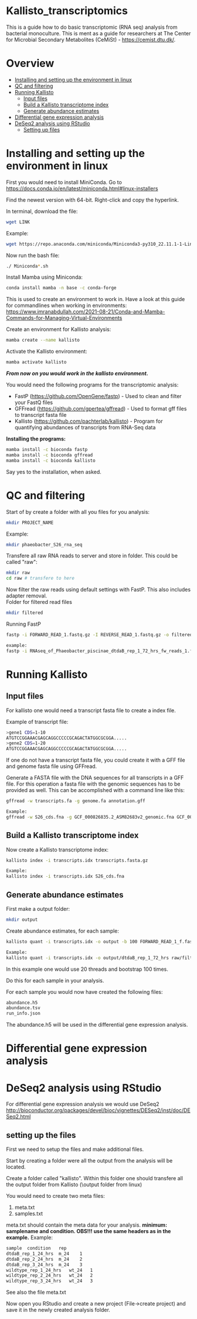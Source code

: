# Kallisto_transcriptomics
This is a guide how to do basic transcriptomic (RNA seq) analysis from bacterial monoculture. This is ment as a guide for researchers at The Center for Microbial Secondary Metabolites (CeMiSt) - https://cemist.dtu.dk/.   

# Overview

- [Installing and setting up the environment in linux](#Installing-and-setting-up-the-environment-in-linux)
- [QC and filtering](#QC-and-filtering)
- [Running Kallisto](#Running-Kallisto)
  - [Input files](#Input-files)
  - [Build a Kallisto transcriptome index](#Build-a-Kallisto-transcriptome-index)
  - [Generate abundance estimates](#Generate-abundance-estimates)
- [Differential gene expression analysis](#Differential-gene-expression-analysis)
- [DeSeq2 analysis using RStudio](#DeSeq2-analysis-using-RStudio)
  - [Setting up files](#setting-up-the-files)

# Installing and setting up the environment in linux

First you would need to install MiniConda. 
Go to https://docs.conda.io/en/latest/miniconda.html#linux-installers 

Find the newest version with 64-bit. Right-click and copy the hyperlink.

In terminal, download the file: 
```bash
wget LINK
```
Example: 
```bash
wget https://repo.anaconda.com/miniconda/Miniconda3-py310_22.11.1-1-Linux-x86_64.sh
```

Now run the bash file: 

```bash
./ Miniconda*.sh
```

Install Mamba using Miniconda:
```bash
conda install mamba -n base -c conda-forge
```
This is used to create an environment to work in. Have a look at this guide for commandlines when working in environments: 
https://www.imranabdullah.com/2021-08-21/Conda-and-Mamba-Commands-for-Managing-Virtual-Environments 

Create an environment for Kallisto analysis:
```bash
mamba create --name kallisto
```
Activate the Kallisto environment: 
```bash
mamba activate kallisto 
```
***From now on you would work in the kallisto environment.***

You would need the following programs for the transcriptomic analysis: 
- FastP (https://github.com/OpenGene/fastp) - Used to clean and filter your FastQ files 
- GFFread (https://github.com/gpertea/gffread) - Used to format gff files to transcript fasta file
- Kallisto (https://github.com/pachterlab/kallisto) - Program for quantifying abundances of transcripts from RNA-Seq data 

**Installing the programs:** 
```bash
mamba install -c bioconda fastp
mamba install -c bioconda gffread
mamba install -c bioconda kallisto
```
Say yes to the installation, when asked. 

# QC and filtering
Start of by create a folder with all you files for you analysis: 
```bash
mkdir PROJECT_NAME 
```
Example: 
```bash
mkdir phaeobacter_S26_rna_seq 
```
Transfere all raw RNA reads to server and store in folder. This could be called "raw": 
```bash
mkdir raw 
cd raw # transfere to here
```

Now filter the raw reads using default settings with FastP. This also includes adapter removal.  
Folder for filtered read files
```bash
mkdir filtered
```
Running FastP
```bash
fastp -i FORWARD_READ_1.fastq.gz -I REVERSE_READ_1.fastq.gz -o filtered/FORWARD_READ_1_f.fastq.gz -O filtered/REVERSE_READ_1_f.fastq.gz -h filtered/READS_1.html

example:
fastp -i RNAseq_of_Phaeobacter_piscinae_dtdaB_rep_1_72_hrs_fw_reads_1.fastq.gz -I RNAseq_of_Phaeobacter_piscinae_dtdaB_rep_1_72_hrs_fw_reads_2.fastq.gz -o filtered/RNAseq_of_Phaeobacter_piscinae_dtdaB_rep_1_72_hrs_fw_reads_1_f.fastq.gz -O filtered/RNAseq_of_Phaeobacter_piscinae_dtdaB_rep_1_72_hrs_fw_reads_2_f.fastq.gz -h filtered/dtdaB_rep_1_72_hrs_fw_reads_1.html
```

# Running Kallisto
## Input files 
For kallisto one would need a transcript fasta file to create a index file.

Example of transcript file: 
```bash
>gene1 CDS=1-10
ATGTCCGGAAACGAGCAGGCCCCCGCAGACTATGGCGCGGA.....
>gene2 CDS=1-20
ATGTCCGGAAACGAGCAGGCCCCCGCAGACTATGGCGCGGA.....
```
If one do not have a transcript fasta file, you could create it with a GFF file and genome fasta file using GFFread. 

Generate a FASTA file with the DNA sequences for all transcripts in a GFF file. For this operation a fasta file with the genomic sequences has to be provided as well. This can be accomplished with a command line like this:
```bash
gffread -w transcripts.fa -g genome.fa annotation.gff

Example: 
gffread -w S26_cds.fna -g GCF_000826835.2_ASM82683v2_genomic.fna GCF_000826835.2_ASM82683v2_genomic.gff
```
## Build a Kallisto transcriptome index

Now create a Kallisto transcriptome index:
```bash
kallisto index -i transcripts.idx transcripts.fasta.gz

Example: 
kallisto index -i transcripts.idx S26_cds.fna
```

## Generate abundance estimates

First make a output folder: 
```bash
mkdir output
```

Create abundance estimates, for each sample: 
```bash
kallisto quant -i transcripts.idx -o output -b 100 FORWARD_READ_1_f.fastq.gz REVERSE_READ_1_f.fastq.gz -t 20

Example: 
kallisto quant -i transcripts.idx -o output/dtdaB_rep_1_72_hrs raw/filtered/RNAseq_of_Phaeobacter_piscinae_dtdaB_rep_1_72_hrs_fw_reads_1_f.fastq.gz raw/filtered/RNAseq_of_Phaeobacter_piscinae_dtdaB_rep_1_72_hrs_fw_reads_2_f.fastq.gz -t 20
```
In this example one would use 20 threads and bootstrap 100 times.

Do this for each sample in your analysis. 

For each sample you would now have created the following files: 
```bash
abundance.h5  
abundance.tsv
run_info.json
```

The abundance.h5 will be used in the differential gene expression analysis. 

# Differential gene expression analysis
# DeSeq2 analysis using RStudio
For differential gene expression analysis we would use DeSeq2 
http://bioconductor.org/packages/devel/bioc/vignettes/DESeq2/inst/doc/DESeq2.html

## setting up the files
First we need to setup the files and make additional files. 

Start by creating a folder were all the output from the analysis will be located. 

Create a folder called "kallisto". Within this folder one should transfere all the output folder from Kallisto (\output folder from linux) 

You would need to create two meta files: 
1) meta.txt
2) samples.txt

meta.txt should contain the meta data for your analysis. **minimum: samplename and condition. OBS!!! use the same headers as in the example.** 
Example: 
```bash
sample	condition	rep
dtdaB_rep_1_24_hrs	m_24	1
dtdaB_rep_2_24_hrs	m_24	2
dtdaB_rep_3_24_hrs	m_24	3
wildtype_rep_1_24_hrs	wt_24	1
wildtype_rep_2_24_hrs	wt_24	2
wildtype_rep_3_24_hrs	wt_24	3
```
See also the file meta.txt



Now open you RStudio and create a new project (File->create project) and save it in the newly created analysis folder.  

